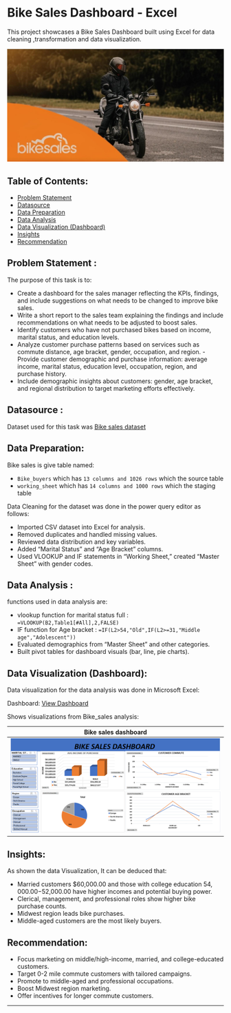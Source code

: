 # Bike Sales Dashboard - Excel
This project showcases a Bike Sales Dashboard built using Excel for data cleaning ,transformation and data visualization.

![Bike_Sales - Excel](https://github.com/joydaniel-123/Bike_sales_dashboard-Excel/blob/main/Asset/WhatsApp%20Image%20bike.jpg?raw=true)

## Table of Contents:

- [Problem Statement](https://github.com/joydaniel-123/Bike_sales_dashboard-Excel/blob/main/README.md#problem-statement-)
- [Datasource](https://github.com/joydaniel-123/Bike_sales_dashboard-Excel/blob/main/README.md#datasource-)
- [Data Preparation](https://github.com/joydaniel-123/Bike_sales_dashboard-Excel/blob/main/README.md#data-preparation)
- [Data Analysis](https://github.com/joydaniel-123/Bike_sales_dashboard-Excel/blob/main/README.md#data-analysis-)
- [Data Visualization (Dashboard)](https://github.com/joydaniel-123/Bike_sales_dashboard-Excel/blob/main/README.md#data-visualization-dashboard)
- [Insights](https://github.com/yogeshkasar778/PWC_task_2-Customer_Churn_Retension_dashboard/edit/main/README.md#insights)
- [Recommendation](https://github.com/yogeshkasar778/PWC_task_2-Customer_Churn_Retension_dashboard/edit/main/README.md#recommendation)

## Problem Statement :

The purpose of this task is to:

- Create a dashboard for the sales manager reflecting the KPIs, findings, and include suggestions on what needs to be changed to improve bike sales.
- Write a short report to the sales team explaining the findings and include recommendations on what needs to be adjusted to boost sales.
- Identify customers who have not purchased bikes based on income, marital status, and education levels.
- Analyze customer purchase patterns based on services such as commute distance, age bracket, gender, occupation, and region.                                               - Provide customer demographic and purchase information: average income, marital status, education level, occupation, region, and purchase history.
- Include demographic insights about customers: gender, age bracket, and regional distribution to target marketing efforts effectively.

## Datasource :

Dataset used for this task was [Bike sales dataset](https://github.com/joydaniel-123/Bike_sales_dashboard-Excel/blob/7f7fa81b20af8ab224fff78705947e0cdb81478d/Bike%20sales%20dashboard.xlsx)

## Data Preparation:

Bike sales  is give table named:

- `Bike_buyers` which has `13 columns and 1026 rows` which the source table
- `working_sheet` which has `14 columns and 1000 rows` which the staging table

Data Cleaning for the dataset was done in the power query editor as follows:

- Imported CSV dataset into Excel for analysis.
- Removed duplicates and handled missing values.
- Reviewed data distribution and key variables.
- Added “Marital Status” and “Age Bracket” columns.
- Used VLOOKUP and IF statements in “Working Sheet,” created “Master Sheet” with gender codes.

## Data Analysis :
functions used in data analysis are:

- vlookup function for marital status full : `=VLOOKUP(B2,Table1[#All],2,FALSE)`
- IF function for Age bracket  : `=IF(L2>54,"Old",IF(L2>=31,"Middle age","Adolescent"))`
- Evaluated demographics from “Master Sheet” and other categories.
- Built pivot tables for dashboard visuals (bar, line, pie charts).

## Data Visualization (Dashboard):

Data visualization for the data analysis  was done in Microsoft Excel:

Dashboard: [View Dashboard](https://github.com/joydaniel-123/Bike_sales_dashboard-Excel/blob/08b6a3ad52eb521b2a6d7bd780fec82258bd3d02/Bike%20sales%20dashboard.xlsx)

Shows visualizations from Bike_sales analysis:

| Bike sales dashboard |
| ----------- |
|![Bike sales ](https://github.com/joydaniel-123/Bike_sales_dashboard-Excel/blob/main/Asset/screnshoot%20dash.PNG?raw=true)|


## Insights:

As shown the data Visualization, It can be deduced that:

- Married customers $60,000.00 and those with college education $54,000.00-$52,000.00 have higher incomes and potential buying power.
- Clerical, management, and professional roles show higher bike purchase counts.
- Midwest region leads bike purchases.
- Middle-aged customers are the most likely buyers.

## Recommendation:

- Focus marketing on middle/high-income, married, and college-educated customers.
- Target 0-2 mile commute customers with tailored campaigns.
- Promote to middle-aged and professional occupations.
- Boost Midwest region marketing.
- Offer incentives for longer commute customers.

---












